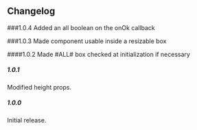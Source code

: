 Changelog
------------
###1.0.4
Added an all boolean on the onOk callback

###1.0.3
Made component usable inside a resizable box

####1.0.2
Made #ALL# box checked at initialization if necessary

##### 1.0.1
Modified height props.

##### 1.0.0
Initial release.
